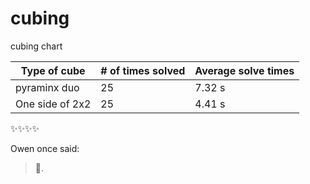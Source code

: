 # cubing
cubing chart

 Type of cube| # of times solved | Average solve times | 
-------------|-------------------|---------------------
pyraminx duo | 25                |     7.32 s
One side of 2x2| 25             | 4.41 s

:sparkles::sparkles::sparkles::sparkles:



Owen once said:

>:camel:.

